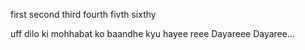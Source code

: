 first
second 
third 
fourth fivth sixthy




uff
dilo ki mohhabat ko baandhe kyu 
hayee reee
Dayareee
Dayaree...
